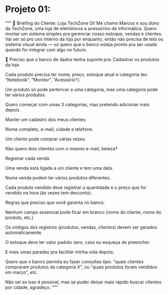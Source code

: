 # Projeto 01: 
"""
📄 Briefing do Cliente: Loja TechZone
Oi! Me chamo Marcos e sou dono da TechZone, uma loja de eletrônicos e acessórios de informática. Quero montar um sistema simples pra gerenciar nosso estoque, vendas e clientes. Vai ser só pro uso interno da loja por enquanto, então não precisa de tela ou sistema visual ainda — só quero que o banco esteja pronto pra ser usado quando for integrar com algo no futuro.

💼 Preciso que o banco de dados tenha suporte pra:
Cadastrar os produtos da loja

Cada produto precisa ter nome, preço, estoque atual e categoria (ex: “Notebook”, “Monitor”, “Acessório”).

Um produto só pode pertencer a uma categoria, mas uma categoria pode ter vários produtos.

Quero começar com umas 3 categorias, mas pretendo adicionar mais depois.

Manter um cadastro dos meus clientes

Nome completo, e-mail, cidade e telefone.

Um cliente pode comprar várias vezes.

Não quero dois clientes com o mesmo e-mail, beleza?

Registrar cada venda

Uma venda está ligada a um cliente e tem uma data.

Numa venda podem ter vários produtos diferentes.

Cada produto vendido deve registrar a quantidade e o preço que foi vendido na hora (às vezes tem desconto).

Regras que preciso que você garanta no banco:

Nenhum campo essencial pode ficar em branco (nome do cliente, nome do produto, etc.)

Os códigos dos registros (produtos, vendas, clientes) devem ser gerados automaticamente.

O estoque deve ter valor padrão zero, caso eu esqueça de preencher.

E mais umas paradas pra facilitar minha vida depois:

Quero que o banco permita eu fazer consultas tipo: "quais clientes compraram produtos da categoria X", ou "quais produtos foram vendidos em março", etc.

Não sei se isso é possível, mas se puder deixar mais rápido buscar clientes por cidade, agradeço.
"""

